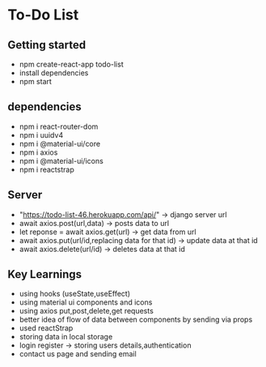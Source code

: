 # To-Do List

## Getting started
- npm create-react-app todo-list
- install dependencies
- npm start

## dependencies
- npm i react-router-dom
- npm i uuidv4
- npm i @material-ui/core
- npm i axios
- npm i @material-ui/icons
- npm i reactstrap

## Server
- "https://todo-list-46.herokuapp.com/api/" -> django server url
- await axios.post(url,data) -> posts data to url
- let reponse = await axios.get(url) -> get data from url
- await axios.put(url/id,replacing data for that id) -> update data at that id
- await axios.delete(url/id) -> deletes data at that id

## Key Learnings 
- using hooks (useState,useEffect)
- using material ui components and icons
- using axios put,post,delete,get requests
- better idea of flow of data between components by sending via props
- used reactStrap
- storing data in local storage
- login register -> storing users details,authentication
- contact us page and sending email

